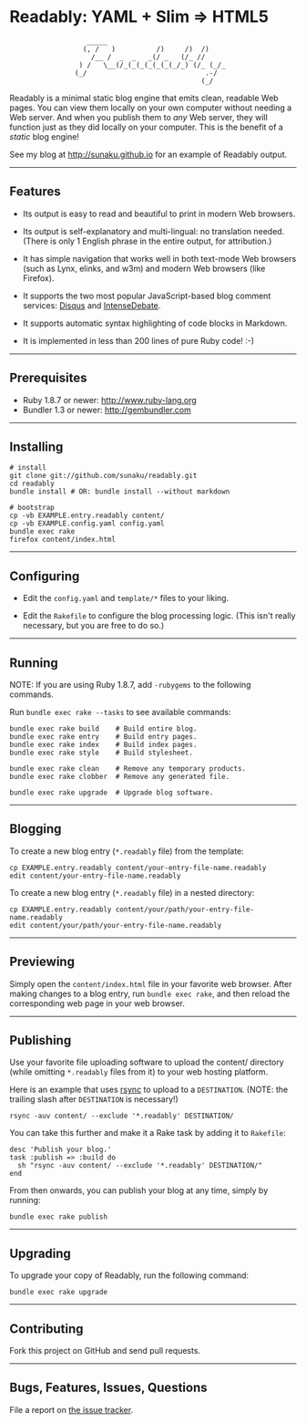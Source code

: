 Readably: YAML + Slim => HTML5
==============================================================================

                       _____
                      (, /   )          /)     /)  /)
                        /__ /  _  _   _(/ _   (/_ //
                     ) /   \__(/_(_(_(_(_(_(_/_) (/_ (_/_
                    (_/                             .-/
                                                   (_/


Readably is a minimal static blog engine that emits clean, readable Web pages.
You can view them locally on your own computer without needing a Web server.
And when you publish them to *any* Web server, they will function just as they
did locally on your computer.  This is the benefit of a *static* blog engine!

See my blog at <http://sunaku.github.io> for an example of Readably output.

------------------------------------------------------------------------------
Features
------------------------------------------------------------------------------

  * Its output is easy to read and beautiful to print in modern Web browsers.

  * Its output is self-explanatory and multi-lingual: no translation needed.
    (There is only 1 English phrase in the entire output, for attribution.)

  * It has simple navigation that works well in both text-mode Web browsers
    (such as Lynx, elinks, and w3m) and modern Web browsers (like Firefox).

  * It supports the two most popular JavaScript-based blog comment services:
    [Disqus](http://disqus.com) and [IntenseDebate](http://intensedebate.com).

  * It supports automatic syntax highlighting of code blocks in Markdown.

  * It is implemented in less than 200 lines of pure Ruby code! :-)

------------------------------------------------------------------------------
Prerequisites
------------------------------------------------------------------------------

  * Ruby 1.8.7 or newer:  <http://www.ruby-lang.org>
  * Bundler 1.3 or newer: <http://gembundler.com>

------------------------------------------------------------------------------
Installing
------------------------------------------------------------------------------

    # install
    git clone git://github.com/sunaku/readably.git
    cd readably
    bundle install # OR: bundle install --without markdown

    # bootstrap
    cp -vb EXAMPLE.entry.readably content/
    cp -vb EXAMPLE.config.yaml config.yaml
    bundle exec rake
    firefox content/index.html

------------------------------------------------------------------------------
Configuring
------------------------------------------------------------------------------

  * Edit the `config.yaml` and `template/*` files to your liking.

  * Edit the `Rakefile` to configure the blog processing logic.
    (This isn't really necessary, but you are free to do so.)

------------------------------------------------------------------------------
Running
------------------------------------------------------------------------------

NOTE: If you are using Ruby 1.8.7, add `-rubygems` to the following commands.

Run `bundle exec rake --tasks` to see available commands:

    bundle exec rake build    # Build entire blog.
    bundle exec rake entry    # Build entry pages.
    bundle exec rake index    # Build index pages.
    bundle exec rake style    # Build stylesheet.

    bundle exec rake clean    # Remove any temporary products.
    bundle exec rake clobber  # Remove any generated file.

    bundle exec rake upgrade  # Upgrade blog software.

------------------------------------------------------------------------------
Blogging
------------------------------------------------------------------------------

To create a new blog entry (`*.readably` file) from the template:

    cp EXAMPLE.entry.readably content/your-entry-file-name.readably
    edit content/your-entry-file-name.readably

To create a new blog entry (`*.readably` file) in a nested directory:

    cp EXAMPLE.entry.readably content/your/path/your-entry-file-name.readably
    edit content/your/path/your-entry-file-name.readably

------------------------------------------------------------------------------
Previewing
------------------------------------------------------------------------------

Simply open the `content/index.html` file in your favorite web browser.  After
making changes to a blog entry, run `bundle exec rake`, and then reload the
corresponding web page in your web browser.

------------------------------------------------------------------------------
Publishing
------------------------------------------------------------------------------

Use your favorite file uploading software to upload the content/ directory
(while omitting `*.readably` files from it) to your web hosting platform.

Here is an example that uses [rsync](http://rsync.samba.org) to upload to a
`DESTINATION`.  (NOTE: the trailing slash after `DESTINATION` is necessary!)

    rsync -auv content/ --exclude '*.readably' DESTINATION/

You can take this further and make it a Rake task by adding it to `Rakefile`:

    desc 'Publish your blog.'
    task :publish => :build do
      sh "rsync -auv content/ --exclude '*.readably' DESTINATION/"
    end

From then onwards, you can publish your blog at any time, simply by running:

    bundle exec rake publish

------------------------------------------------------------------------------
Upgrading
------------------------------------------------------------------------------

To upgrade your copy of Readably, run the following command:

    bundle exec rake upgrade

------------------------------------------------------------------------------
Contributing
------------------------------------------------------------------------------

Fork this project on GitHub and send pull requests.

------------------------------------------------------------------------------
Bugs, Features, Issues, Questions
------------------------------------------------------------------------------

File a report on [the issue tracker](
http://github.com/sunaku/readably/issues/ ).

